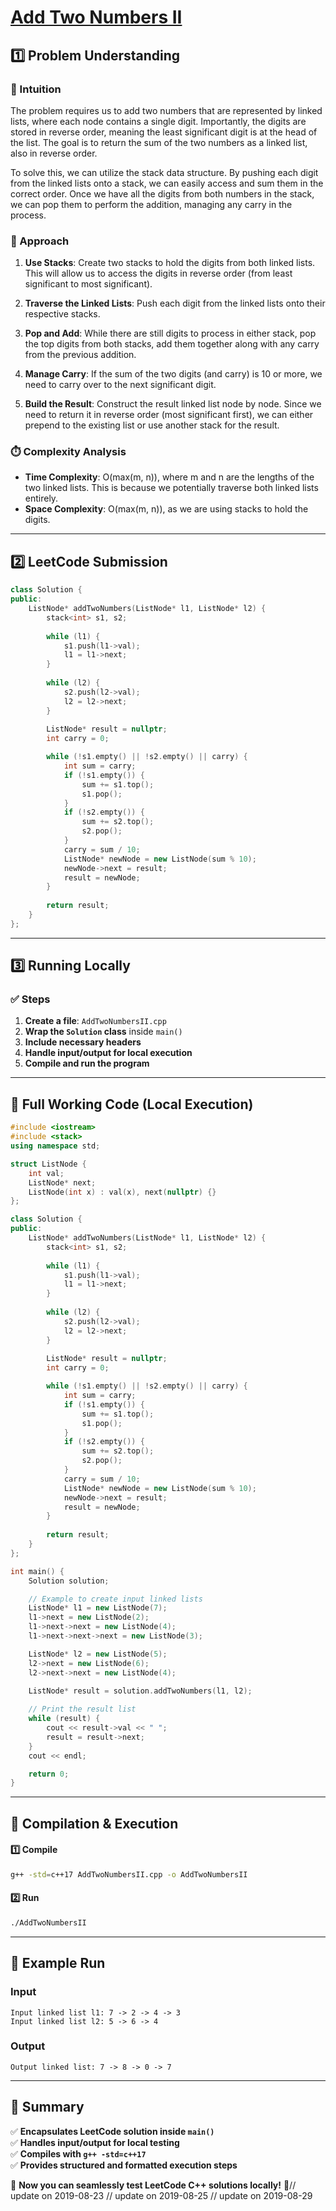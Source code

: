 # **[Add Two Numbers II](https://leetcode.com/problems/add-two-numbers-ii/description/)**  

## **1️⃣ Problem Understanding**  
### **📌 Intuition**  
The problem requires us to add two numbers that are represented by linked lists, where each node contains a single digit. Importantly, the digits are stored in reverse order, meaning the least significant digit is at the head of the list. The goal is to return the sum of the two numbers as a linked list, also in reverse order.

To solve this, we can utilize the stack data structure. By pushing each digit from the linked lists onto a stack, we can easily access and sum them in the correct order. Once we have all the digits from both numbers in the stack, we can pop them to perform the addition, managing any carry in the process.

### **🚀 Approach**  
1. **Use Stacks**: Create two stacks to hold the digits from both linked lists. This will allow us to access the digits in reverse order (from least significant to most significant).
  
2. **Traverse the Linked Lists**: Push each digit from the linked lists onto their respective stacks.

3. **Pop and Add**: While there are still digits to process in either stack, pop the top digits from both stacks, add them together along with any carry from the previous addition. 

4. **Manage Carry**: If the sum of the two digits (and carry) is 10 or more, we need to carry over to the next significant digit.

5. **Build the Result**: Construct the result linked list node by node. Since we need to return it in reverse order (most significant first), we can either prepend to the existing list or use another stack for the result.

### **⏱️ Complexity Analysis**  
- **Time Complexity**: O(max(m, n)), where m and n are the lengths of the two linked lists. This is because we potentially traverse both linked lists entirely.
- **Space Complexity**: O(max(m, n)), as we are using stacks to hold the digits.

---  

## **2️⃣ LeetCode Submission**  
```cpp
class Solution {
public:
    ListNode* addTwoNumbers(ListNode* l1, ListNode* l2) {
        stack<int> s1, s2;
        
        while (l1) {
            s1.push(l1->val);
            l1 = l1->next;
        }
        
        while (l2) {
            s2.push(l2->val);
            l2 = l2->next;
        }
        
        ListNode* result = nullptr;
        int carry = 0;

        while (!s1.empty() || !s2.empty() || carry) {
            int sum = carry;
            if (!s1.empty()) {
                sum += s1.top();
                s1.pop();
            }
            if (!s2.empty()) {
                sum += s2.top();
                s2.pop();
            }
            carry = sum / 10;
            ListNode* newNode = new ListNode(sum % 10);
            newNode->next = result;
            result = newNode;
        }
        
        return result;
    }
};
```  

---  

## **3️⃣ Running Locally**  
### **✅ Steps**  
1. **Create a file**: `AddTwoNumbersII.cpp`  
2. **Wrap the `Solution` class** inside `main()`  
3. **Include necessary headers**  
4. **Handle input/output for local execution**  
5. **Compile and run the program**  

---  

## **📝 Full Working Code (Local Execution)**  
```cpp
#include <iostream>
#include <stack>
using namespace std;

struct ListNode {
    int val;
    ListNode* next;
    ListNode(int x) : val(x), next(nullptr) {}
};

class Solution {
public:
    ListNode* addTwoNumbers(ListNode* l1, ListNode* l2) {
        stack<int> s1, s2;
        
        while (l1) {
            s1.push(l1->val);
            l1 = l1->next;
        }
        
        while (l2) {
            s2.push(l2->val);
            l2 = l2->next;
        }
        
        ListNode* result = nullptr;
        int carry = 0;

        while (!s1.empty() || !s2.empty() || carry) {
            int sum = carry;
            if (!s1.empty()) {
                sum += s1.top();
                s1.pop();
            }
            if (!s2.empty()) {
                sum += s2.top();
                s2.pop();
            }
            carry = sum / 10;
            ListNode* newNode = new ListNode(sum % 10);
            newNode->next = result;
            result = newNode;
        }
        
        return result;
    }
};

int main() {
    Solution solution;

    // Example to create input linked lists
    ListNode* l1 = new ListNode(7);
    l1->next = new ListNode(2);
    l1->next->next = new ListNode(4);
    l1->next->next->next = new ListNode(3);

    ListNode* l2 = new ListNode(5);
    l2->next = new ListNode(6);
    l2->next->next = new ListNode(4);

    ListNode* result = solution.addTwoNumbers(l1, l2);
    
    // Print the result list
    while (result) {
        cout << result->val << " ";
        result = result->next;
    }
    cout << endl;

    return 0;
}
```  

---  

## **🔧 Compilation & Execution**  
#### **1️⃣ Compile**  
```bash
g++ -std=c++17 AddTwoNumbersII.cpp -o AddTwoNumbersII
```  

#### **2️⃣ Run**  
```bash
./AddTwoNumbersII
```  

---  

## **🎯 Example Run**  
### **Input**  
```
Input linked list l1: 7 -> 2 -> 4 -> 3
Input linked list l2: 5 -> 6 -> 4
```  
### **Output**  
```
Output linked list: 7 -> 8 -> 0 -> 7
```  

---  

## **📌 Summary**  
✅ **Encapsulates LeetCode solution inside `main()`**  
✅ **Handles input/output for local testing**  
✅ **Compiles with `g++ -std=c++17`**  
✅ **Provides structured and formatted execution steps**  

🚀 **Now you can seamlessly test LeetCode C++ solutions locally!** 🚀// update on 2019-08-23
// update on 2019-08-25
// update on 2019-08-29
